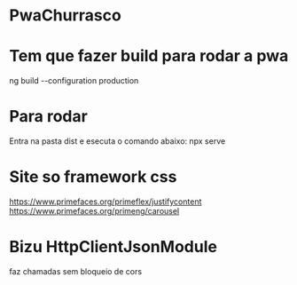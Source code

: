 # PwaChurrasco


# Tem que fazer build para rodar a pwa
ng build --configuration production
# Para rodar 
Entra na pasta dist e esecuta o comando abaixo:
npx serve
# Site so framework css
https://www.primefaces.org/primeflex/justifycontent
https://www.primefaces.org/primeng/carousel

# Bizu HttpClientJsonModule 
faz chamadas sem bloqueio de cors


